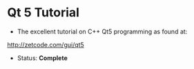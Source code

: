 # Qt 5 Tutorial

* The excellent tutorial on C++ Qt5 programming as found at:
 
http://zetcode.com/gui/qt5

* Status: <b>Complete</b>
